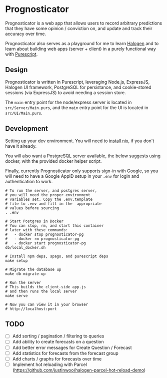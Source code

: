 # Prognosticator

Prognosticator is a web app that allows users to record arbitrary
predictions that they have some opinion / conviction on,
and update and track their accuracy over time.

Prognosticator also serves as a playground for me to
learn [Halogen](https://github.com/slamdata/purescript-halogen)
and to learn about building web apps (server + client) in a
purely functional way with [Purescript](https://github.com/purescript/purescript).


## Design

Prognosticator is written in Purescript, leveraging Node.js, ExpressJS,
Halogen UI framework, PostgreSQL for persistance, and cookie-stored sessions
(via ExpressJS) to avoid needing a session store.

The `main` entry point for the node/express server is located in `src/Server/Main.purs`,
and the `main` entry point for the UI is located in `src/UI/Main.purs`.


## Development

Setting up your dev environment.
You will need to [install nix](https://nixos.org/nix/download.html),
if you don't have it already.

You will also want a PostgreSQL server available, the below
suggests using docker, with the provided docker helper script.

Finally, currently Prognosticator only supports sign-in with Google,
so you will need to have a Google AppID setup in your `.env` for
login and authentication to work.

```
# To run the server, and postgres server,
# you will need the proper environment
# variables set. Copy the .env.template
# file to .env and fill in the  appropriate
# values before sourcing
. .env

# Start Postgres in Docker
# You can stop, rm, and start this container
# later with these commands:
#   - docker stop prognosticator-pg
#   - docker rm prognosticator-pg
#   - docker start prognosticator-pg
db/local_docker.sh

# Install npm deps, spago, and purescript deps
make setup

# Migrate the database up
make db-migrate-up

# Run the server
# This builds the client-side app.js
# and then runs the local server
make serve

# Now you can view it in your browser
# http://localhost:port
```

## TODO

- [ ] Add sorting / pagination / filtering to queries
- [ ] Add ability to create forecasts on a question
- [ ] Add better error messages for Create Question / Forecast
- [ ] Add statistics for forecasts from the forecast group
- [ ] Add charts / graphs for forecasts over time
- [ ] Implement hot reloading with Parcel (https://github.com/justinwoo/halogen-parcel-hot-reload-demo)
